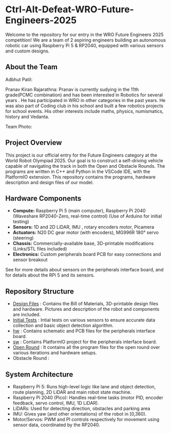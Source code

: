 # Ctrl-Alt-Defeat-WRO-Future-Engineers-2025

Welcome to the repository for our entry in the WRO Future Engineers 2025 competition!
We are a team of 2 aspiring engineers building an autonomous robotic car using Raspberry Pi 5 & RP2040, equipped with various sensors and custom designs.

## About the Team
Adbhut Patil: <TODO>

Pranav Kiran Rajarathna: Pranav is currently sudying in the 11th grade(PCMC combination) and has been interested in Robotics for several years . He has participated in WRO in other categories in the past years. He was also part of Coding club in his school and built a few robotics projects for school events. His other interests include maths, physics, numismatics, history and Vedanta.

Team Photo: 
<TODO>

## Project Overview
This project is our official entry for the Future Engineers category at the World Robot Olympiad 2025. Our goal is to construct a self-driving vehicle capable of navigating the track in both the Open and Obstacle Rounds. The programs are written in C++ and Python in the VSCode IDE, with the PlatformIO extension. This repository contains the programs, hardware description and design files of our model.

## Hardware Components
- __Compute:__ Raspberry Pi 5 (main computer), Raspberry Pi 2040 (Waveshare RP2040-Zero, real-time control) (Use of Arduino for initial testing)
- __Sensors:__ 1D and 2D LiDAR, IMU , rotary encoders motor, Picamera
- __Actuators:__ N20 DC gear motor (with encoders), MG996R 180° servo (steering)
- __Chassis:__ Commercially-available base, 3D-printable modifications (Links/STL files included)
- __Electronics:__ Custom peripherals board PCB for easy connections and sensor breakout

See <link> for more details about sensors on the peripherals interface board, and <link> for details about the RPi 5 and its sensors.

## Repository Structure
- [Design Files](https://github.com/pkr2308/Ctrl-Alt-Defeat-WRO-Future-Engineers-2025/tree/main/Design%20Files) : Contains the Bill of Materials, 3D-printable design files and hardware. Pictures and description of the robot and components are included.
- [Initial Tests](https://github.com/pkr2308/Ctrl-Alt-Defeat-WRO-Future-Engineers-2025/tree/main/Initial%20Tests) : Intial tests on various sensors to ensure accurate data collection and basic object detection algorithm.
- [hw](https://github.com/pkr2308/Ctrl-Alt-Defeat-WRO-Future-Engineers-2025/tree/main/hw) : Contains schematic and PCB files for the peripherals interface board.
- [sw](https://github.com/pkr2308/Ctrl-Alt-Defeat-WRO-Future-Engineers-2025/tree/main/sw) : Contains PlatformIO project for the peripherals interface board.
- [Open Round](https://github.com/pkr2308/Ctrl-Alt-Defeat-WRO-Future-Engineers-2025/tree/main/Open%20Round) : It contains all the program files for the open round over various iterations and hardware setups.
- Obstacle Round : 

## System Architecture 
-	Raspberry Pi 5: Runs high-level logic like lane and object detection, route planning, 2D LiDAR and main robot state machine.
-	Raspberry Pi 2040 (Pico): Handles real-time tasks (motor PID, encoder feedback, servo control, IMU, 1D LiDAR).
-	LiDARs: Used for detecting direction, obstacles and parking area
-	IMU: Gives yaw (and other orientations) of the robot in [0,360).
-	Motor/Servos: PWM and PI controls respectively for movement using sensor data, coordinated by the RP2040.
